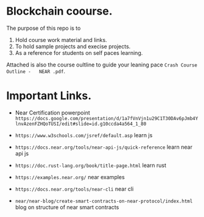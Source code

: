 # Blockchain coourse.
The purpose of this repo is to 
 1. Hold course work material and links.
 2. To hold sample projects and execise projects.
 3. As a reference for students on self paces learning.

Attached is also the course oultline to guide your leaning pace  `Crash Course  Outline -   NEAR .pdf`.

# Important Links.

*  Near Certification powerpoint `https://docs.google.com/presentation/d/1a7fVnVjn1u29C1T30DAv6pJmb4YlnvAzenFZHQoTUSI/edit#slide=id.g10ccda4a564_1_80`


*  `https://www.w3schools.com/jsref/default.asp` learn js 

*  `https://docs.near.org/tools/near-api-js/quick-reference` learn near api js

* `https://doc.rust-lang.org/book/title-page.html` learn rust 

* `https://examples.near.org/` near examples

* `https://docs.near.org/tools/near-cli` near cli

* `near/near-blog/create-smart-contracts-on-near-protocol/index.html` blog on structure of near smart contracts


